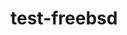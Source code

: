 # test-freebsd

[](https://serverfault.com/a/738217)
[](https://www.freebsd.org/cgi/man.cgi?freebsd-update(8))
[](https://docs.freebsd.org/en/books/handbook/cutting-edge)

